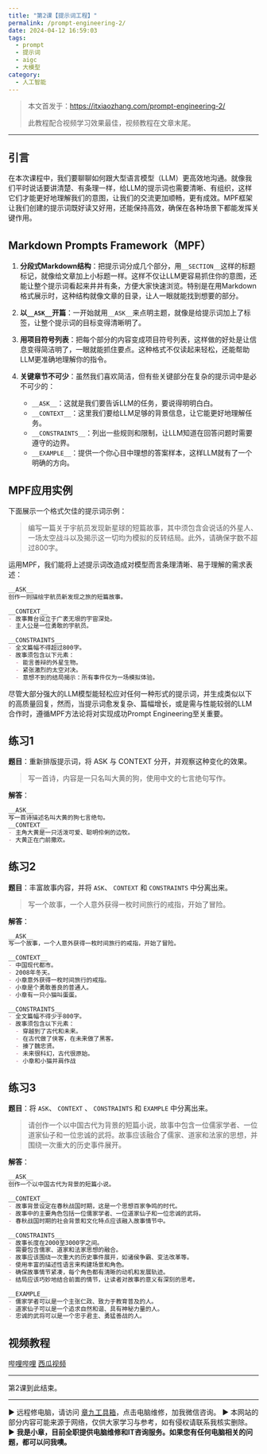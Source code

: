 ```yaml
---
title: "第2课【提示词工程】"
permalink: /prompt-engineering-2/
date: 2024-04-12 16:59:03
tags:
  - prompt
  - 提示词
  - aigc
  - 大模型
category:
  - 人工智能
---
```



> 本文首发于：<https://itxiaozhang.com/prompt-engineering-2/>
>
> 此教程配合视频学习效果最佳，视频教程在文章末尾。
>
---

## 引言

在本次课程中，我们要聊聊如何跟大型语言模型（LLM）更高效地沟通。就像我们平时说话要讲清楚、有条理一样，给LLM的提示词也需要清晰、有组织，这样它们才能更好地理解我们的意图，让我们的交流更加顺畅，更有成效。MPF框架让我们创建的提示词既好读又好用，还能保持高效，确保在各种场景下都能发挥关键作用。

<!--more-->

## Markdown Prompts Framework（MPF）

1. **分段式Markdown结构**：把提示词分成几个部分，用`__SECTION__`这样的标题标记，就像给文章加上小标题一样。这样不仅让LLM更容易抓住你的意图，还能让整个提示词看起来井井有条，方便大家快速浏览。特别是在用Markdown格式展示时，这种结构就像文章的目录，让人一眼就能找到想要的部分。

2. **以`__ASK__`开篇**：一开始就用`__ASK__`来点明主题，就像是给提示词加上了标签，让整个提示词的目标变得清晰明了。

3. **用项目符号列表**：把每个部分的内容变成项目符号列表，这样做的好处是让信息变得简洁明了，一眼就能抓住要点。这种格式不仅读起来轻松，还能帮助LLM更准确地理解你的指令。

4. **关键章节不可少**：虽然我们喜欢简洁，但有些关键部分在复杂的提示词中是必不可少的：
   - `__ASK__`：这就是我们要告诉LLM的任务，要说得明明白白。
   - `__CONTEXT__`：这里我们要给LLM足够的背景信息，让它能更好地理解任务。
   - `__CONSTRAINTS__`：列出一些规则和限制，让LLM知道在回答问题时需要遵守的边界。
   - `__EXAMPLE__`：提供一个你心目中理想的答案样本，这样LLM就有了一个明确的方向。

## MPF应用实例

下面展示一个格式欠佳的提示词示例：

> 编写一篇关于宇航员发现新星球的短篇故事，其中须包含会说话的外星人、一场太空战斗以及揭示这一切均为模拟的反转结局。此外，请确保字数不超过800字。

运用MPF，我们能将上述提示词改造成对模型而言条理清晰、易于理解的需求表述：

```markdown
__ASK__
创作一则描绘宇航员新发现之旅的短篇故事。

__CONTEXT__
- 故事舞台设立于广袤无垠的宇宙深处。
- 主人公是一位勇敢的宇航员。

__CONSTRAINTS__
- 全文篇幅不得超过800字。
- 故事须包含以下元素：
  - 能言善辩的外星生物。
  - 紧张激烈的太空对决。
  - 意想不到的结局揭示：所有事件仅为一场模拟体验。
```

尽管大部分强大的LLM模型能轻松应对任何一种形式的提示词，并生成类似以下的高质量回复，然而，当提示词愈发复杂、篇幅增长，或是需与性能较弱的LLM合作时，遵循MPF方法论将对实现成功Prompt Engineering至关重要。

## 练习1

**题目**：重新排版提示词，将 ASK 与 CONTEXT 分开，并观察这种变化的效果。

> 写一首诗，内容是一只名叫大黄的狗，使用中文的七言绝句写作。

**解答**：

```markdown
__ASK__
写一首诗描述名叫大黄的狗七言绝句。
__CONTEXT__
- 主角大黄是一只活泼可爱、聪明伶俐的边牧。
- 大黄正在门前撒欢。
```

## 练习2

**题目**：丰富故事内容，并将 `ASK`、 `CONTEXT` 和 `CONSTRAINTS` 中分离出来。

> 写一个故事，一个人意外获得一枚时间旅行的戒指，开始了冒险。

**解答**：

```markdown
__ASK__
写一个故事，一个人意外获得一枚时间旅行的戒指，开始了冒险。

__CONTEXT__
- 中国现代都市。
- 2008年冬天。
- 小章意外获得一枚时间旅行的戒指。
- 小章是个勇敢善良的普通人。
- 小章有一只小猫叫蛋蛋。

__CONSTRAINTS__
- 全文篇幅不得少于800字。
- 故事须包含以下元素：
  - 穿越到了古代和未来。
  - 在古代做了侠客，在未来做了黑客。
  - 揍了魏忠贤。
  - 未来很科幻，古代很原始。
  - 小章和小猫并肩作战
```

## 练习3

**题目**：将 `ASK`、 `CONTEXT` 、 `CONSTRAINTS` 和 `EXAMPLE` 中分离出来。

> 请创作一个以中国古代为背景的短篇小说，故事中包含一位儒家学者、一位道家仙子和一位忠诚的武将。故事应该融合了儒家、道家和法家的思想，并围绕一次重大的历史事件展开。

**解答**：

```markdown
__ASK__
创作一个以中国古代为背景的短篇小说。

__CONTEXT__
- 故事背景设定在春秋战国时期，这是一个思想百家争鸣的时代。
- 故事中的主要角色包括一位儒家学者、一位道家仙子和一位忠诚的武将。
- 春秋战国时期的社会背景和文化特点应该融入故事情节中。

__CONSTRAINTS__
- 故事长度在2000至3000字之间。
- 需要包含儒家、道家和法家思想的融合。
- 故事应该围绕一次重大的历史事件展开，如诸侯争霸、变法改革等。
- 使用丰富的描述性语言来构建场景和角色。
- 确保故事情节紧凑，每个角色都有清晰的动机和发展轨迹。
- 结局应该巧妙地结合前面的情节，让读者对故事的意义有深刻的思考。

__EXAMPLE__
- 儒家学者可以是一个主张仁政、致力于教育普及的人。
- 道家仙子可以是一个追求自然和谐、具有神秘力量的人。
- 忠诚的武将可以是一个忠于君主、勇猛善战的人。
```

## 视频教程

[哔哩哔哩](https://www.bilibili.com/video/BV13C411H7AC)
[西瓜视频](https://www.ixigua.com/7361049773677380108)

---

第2课到此结束。  

---
▶ 远程修电脑，请访问 [章九工具箱](https://zhang9.com/)，点击电脑维修，加我微信咨询。 
▶ 本网站的部分内容可能来源于网络，仅供大家学习与参考，如有侵权请联系我核实删除。  
▶ **我是小章，目前全职提供电脑维修和IT咨询服务。如果您有任何电脑相关的问题，都可以问我噢。**  
